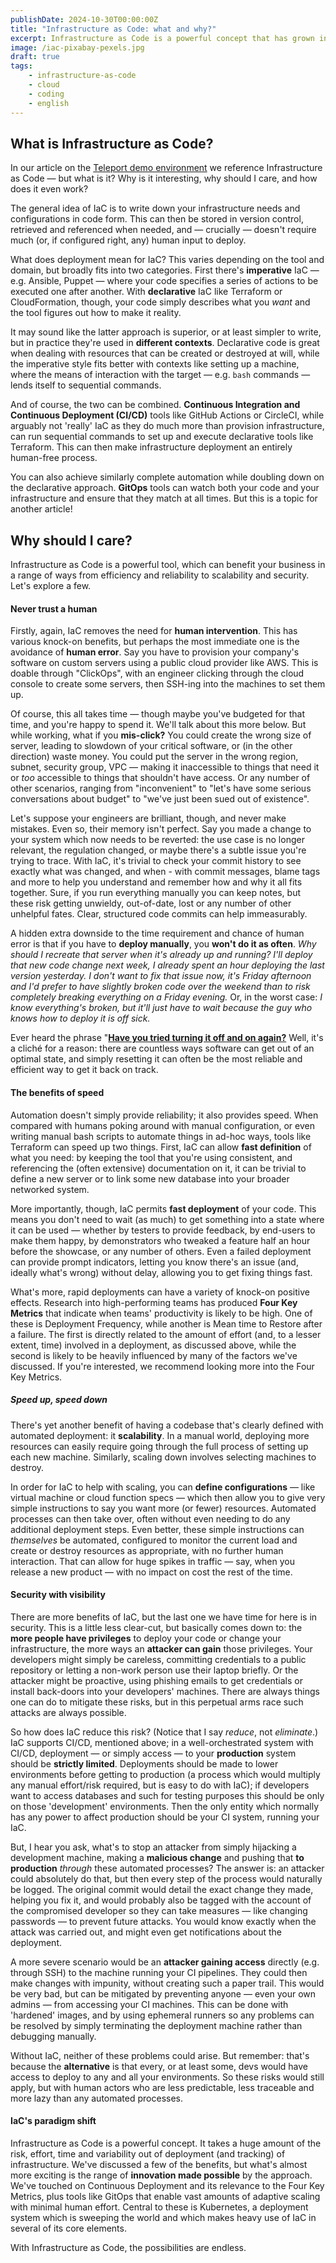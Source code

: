 ```yaml
---
publishDate: 2024-10-30T00:00:00Z
title: "Infrastructure as Code: what and why?"
excerpt: Infrastructure as Code is a powerful concept that has grown in popularity in recent years. We explore how it works, the benefits it brings over more manual alternatives, and some of the wider implications of the technology.
image: /iac-pixabay-pexels.jpg
draft: true
tags:
    - infrastructure-as-code
    - cloud
    - coding
    - english
---
```


## What is Infrastructure as Code?

In our article on the [Teleport demo environment](teleport-demo-env.md) we reference Infrastructure as Code — but what is it? Why is it interesting, why should I care, and how does it even work?

The general idea of IaC is to write down your infrastructure needs and configurations in code form. This can then be stored in version control, retrieved and referenced when needed, and — crucially — doesn't require much (or, if configured right, any) human input to deploy.

What does deployment mean for IaC? This varies depending on the tool and domain, but broadly fits into two categories. First there's **imperative** IaC — e.g. Ansible, Puppet — where your code specifies a series of actions to be executed one after another. With **declarative** IaC like Terraform or CloudFormation, though, your code simply describes what you _want_ and the tool figures out how to make it reality.

It may sound like the latter approach is superior, or at least simpler to write, but in practice they're used in **different contexts**. Declarative code is great when dealing with resources that can be created or destroyed at will, while the imperative style fits better with contexts like setting up a machine, where the means of interaction with the target — e.g. `bash` commands — lends itself to sequential commands.

And of course, the two can be combined. **Continuous Integration and Continuous Deployment (CI/CD)** tools like GitHub Actions or CircleCI, while arguably not 'really' IaC as they do much more than provision infrastructure, can run sequential commands to set up and execute declarative tools like Terraform. This can then make infrastructure deployment an entirely human-free process.

You can also achieve similarly complete automation while doubling down on the declarative approach. **GitOps** tools can watch both your code and your infrastructure and ensure that they match at all times. But this is a topic for another article!

## Why should I care?

Infrastructure as Code is a powerful tool, which can benefit your business in a range of ways from efficiency and reliability to scalability and security. Let's explore a few.

#### Never trust a human

Firstly, again, IaC removes the need for **human intervention**. This has various knock-on benefits, but perhaps the most immediate one is the avoidance of **human error**. Say you have to provision your company's software on custom servers using a public cloud provider like AWS. This is doable through "ClickOps", with an engineer clicking through the cloud console to create some servers, then SSH-ing into the machines to set them up.

Of course, this all takes time — though maybe you've budgeted for that time, and you're happy to spend it. We'll talk about this more below. But while working, what if you **mis-click?** You could create the wrong size of server, leading to slowdown of your critical software, or (in the other direction) waste money. You could put the server in the wrong region, subnet, security group, VPC — making it inaccessible to things that need it or _too_ accessible to things that shouldn't have access. Or any number of other scenarios, ranging from "inconvenient" to "let's have some serious conversations about budget" to "we've just been sued out of existence".

Let's suppose your engineers are brilliant, though, and never make mistakes. Even so, their memory isn't perfect. Say you made a change to your system which now needs to be reverted: the use case is no longer relevant, the regulation changed, or maybe there's a subtle issue you're trying to trace. With IaC, it's trivial to check your commit history to see exactly what was changed, and when - with commit messages, blame tags and more to help you understand and remember how and why it all fits together. Sure, if you run everything manually you can keep notes, but these risk getting unwieldy, out-of-date, lost or any number of other unhelpful fates. Clear, structured code commits can help immeasurably.

A hidden extra downside to the time requirement and chance of human error is that if you have to **deploy manually**, you **won't do it as often**. _Why should I recreate that server when it's already up and running?_ _I'll deploy that new code change next week, I already spent an hour deploying the last version yesterday._ _I don't want to fix that issue now, it's Friday afternoon and I'd prefer to have slightly broken code over the weekend than to risk completely breaking everything on a Friday evening._ Or, in the worst case: _I know everything's broken, but it'll just have to wait because the guy who knows how to deploy it is off sick._

Ever heard the phrase "<a target="_blank" href="https://www.youtube.com/watch?v=5UT8RkSmN4k">**Have you tried turning it off and on again?**</a> Well, it's a cliché for a reason: there are countless ways software can get out of an optimal state, and simply resetting it can often be the most reliable and efficient way to get it back on track.

#### The benefits of speed

Automation doesn't simply provide reliability; it also provides speed. When compared with humans poking around with manual configuration, or even writing manual bash scripts to automate things in ad-hoc ways, tools like Terraform can speed up two things. First, IaC can allow **fast definition** of what you need: by keeping the tool that you're using consistent, and referencing the (often extensive) documentation on it, it can be trivial to define a new server or to link some new database into your broader networked system.

More importantly, though, IaC permits **fast deployment** of your code. This means you don't need to wait (as much) to get something into a state where it can be used — whether by testers to provide feedback, by end-users to make them happy, by demonstrators who tweaked a feature half an hour before the showcase, or any number of others. Even a failed deployment can provide prompt indicators, letting you know there's an issue (and, ideally what's wrong) without delay, allowing you to get fixing things fast.

What's more, rapid deployments can have a variety of knock-on positive effects. Research into high-performing teams has produced <a target="_blank" target="https://www.thoughtworks.com/radar/techniques/four-key-metrics">**Four Key Metrics**</a> that indicate when teams' productivity is likely to be high. One of these is Deployment Frequency, while another is Mean time to Restore after a failure. The first is directly related to the amount of effort (and, to a lesser extent, time) involved in a deployment, as discussed above, while the second is likely to be heavily influenced by many of the factors we've discussed. If you're interested, we recommend looking more into the Four Key Metrics.

##### Speed up, speed down

There's yet another benefit of having a codebase that's clearly defined with automated deployment: it **scalability**. In a manual world, deploying more resources can easily require going through the full process of setting up each new machine. Similarly, scaling down involves selecting machines to destroy.

In order for IaC to help with scaling, you can **define configurations** — like virtual machine or cloud function specs — which then allow you to give very simple instructions to say you want more (or fewer) resources. Automated processes can then take over, often without even needing to do any additional deployment steps. Even better, these simple instructions can _themselves_ be automated, configured to monitor the current load and create or destroy resources as appropriate, with no further human interaction. That can allow for huge spikes in traffic — say, when you release a new product — with no impact on cost the rest of the time.

#### Security with visibility

There are more benefits of IaC, but the last one we have time for here is in security. This is a little less clear-cut, but basically comes down to: the **more people have privileges** to deploy your code or change your infrastructure, the more ways an **attacker can gain** those privileges. Your developers might simply be careless, committing credentials to a public repository or letting a non-work person use their laptop briefly. Or the attacker might be proactive, using phishing emails to get credentials or install back-doors into your developers' machines. There are always things one can do to mitigate these risks, but in this perpetual arms race such attacks are always possible.

So how does IaC reduce this risk? (Notice that I say _reduce_, not _eliminate_.) IaC supports CI/CD, mentioned above; in a well-orchestrated system with CI/CD, deployment — or simply access — to your **production** system should be **strictly limited**. Deployments should be made to lower environments before getting to production (a process which would multiply any manual effort/risk required, but is easy to do with IaC); if developers want to access databases and such for testing purposes this should be only on those 'development' environments. Then the only entity which normally has any power to affect production should be your CI system, running your IaC.

But, I hear you ask, what's to stop an attacker from simply hijacking a development machine, making a **malicious change** and pushing that **to production** _through_ these automated processes? The answer is: an attacker could absolutely do that, but then every step of the process would naturally be logged. The original commit would detail the exact change they made, helping you fix it, and would probably also be tagged with the account of the compromised developer so they can take measures — like changing passwords — to prevent future attacks. You would know exactly when the attack was carried out, and might even get notifications about the deployment.

A more severe scenario would be an **attacker gaining access** directly (e.g. through SSH) to the machine running your CI pipelines. They could then make changes with impunity, without creating such a paper trail. This would be very bad, but can be mitigated by preventing anyone — even your own admins — from accessing your CI machines. This can be done with 'hardened' images, and by using ephemeral runners so any problems can be resolved by simply terminating the deployment machine rather than debugging manually.

Without IaC, neither of these problems could arise. But remember: that's because the **alternative** is that every, or at least some, devs would have access to deploy to any and all your environments. So these risks would still apply, but with human actors who are less predictable, less traceable and more lazy than any automated processes.

#### IaC's paradigm shift

Infrastructure as Code is a powerful concept. It takes a huge amount of the risk, effort, time and variability out of deployment (and tracking) of infrastructure. We've discussed a few of the benefits, but what's almost more exciting is the range of **innovation made possible** by the approach. We've touched on Continuous Deployment and its relevance to the Four Key Metrics, plus tools like GitOps that enable vast amounts of adaptive scaling with minimal human effort. Central to these is Kubernetes, a deployment system which is sweeping the world and which makes heavy use of IaC in several of its core elements.

With Infrastructure as Code, the possibilities are endless.
